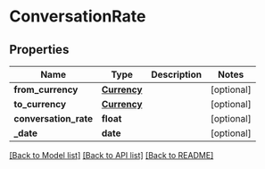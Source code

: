 # ConversationRate

## Properties
Name | Type | Description | Notes
------------ | ------------- | ------------- | -------------
**from_currency** | [**Currency**](Currency.md) |  | [optional] 
**to_currency** | [**Currency**](Currency.md) |  | [optional] 
**conversation_rate** | **float** |  | [optional] 
**_date** | **date** |  | [optional] 

[[Back to Model list]](../README.md#documentation-for-models) [[Back to API list]](../README.md#documentation-for-api-endpoints) [[Back to README]](../README.md)

